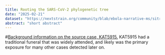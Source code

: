 ```yaml
---
title: Rooting the SARS-CoV-2 phylogenetic tree
date: "2025-02-21"
dataset: "https://nextstrain.org/community/blab/ebola-narrative-ms/sitrep-2019-09-13?d=tree,map""
abstract: "short abstract"
---
```


#[Background information on the source case, KAT5915.](https://nextstrain.org/community/blab/ebola-narrative-ms/sitrep-2019-09-13?clade=c25&s=lab-KAT5915&d=tree)
KAT5915 had a traditional funeral that was widely attended, and likely was the primary exposure for many other cases detected later on.
